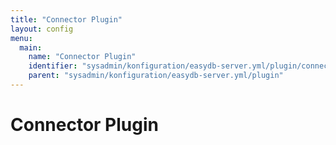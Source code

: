 ```yaml
---
title: "Connector Plugin"
layout: config
menu:
  main:
    name: "Connector Plugin"
    identifier: "sysadmin/konfiguration/easydb-server.yml/plugin/connector"
    parent: "sysadmin/konfiguration/easydb-server.yml/plugin"
---
```

# Connector Plugin